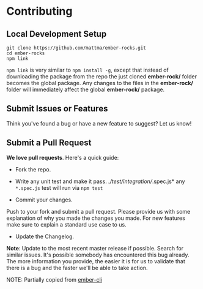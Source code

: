 # Contributing

## Local Development Setup 

    git clone https://github.com/mattma/ember-rocks.git
    cd ember-rocks
    npm link

`npm link` is very similar to `npm install -g`, except that instead of downloading the package from the repo the just cloned **ember-rock/** folder becomes the global package. Any changes to the files in the **ember-rock/** folder will immediately affect the global **ember-rock/** package.


## Submit Issues or Features

Think you've found a bug or have a new feature to suggest? Let us know!


## Submit a Pull Request

**We love pull requests**. Here's a quick guide:

- Fork the repo.

- Write any unit test and make it pass. 
   *./test/integration/*.spec.js* any `*.spec.js` test will run via `npm test`

- Commit your changes.

Push to your fork and submit a pull request. Please provide us with some explanation of why you made the changes you made. For new features make sure to explain a standard use case to us.

- Update the Changelog. 


**Note**: Update to the most recent master release if possible. Search for similar issues. It's possible somebody has encountered this bug already. The more information you provide, the easier it is for us to validate that there is a bug and the faster we'll be able to take action.


NOTE: Partially copied from [ember-cli](https://github.com/stefanpenner/ember-cli/blob/master/CONTRIBUTING.md)
